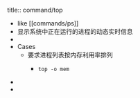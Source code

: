 title:: command/top
- like [[commands/ps]]
- 显示系统中正在运行的进程的动态实时信息
-
- Cases
  - 要求进程列表按内存利用率排列
    - ```shell
      top -o mem
      ```
-
-